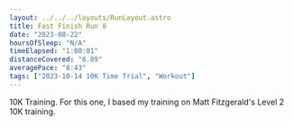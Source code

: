 ```yaml
---
layout: ../../../layouts/RunLayout.astro
title: Fast Finish Run 8
date: "2023-08-22"
hoursOfSleep: "N/A"
timeElapsed: "1:00:01"
distanceCovered: "6.89"
averagePace: "8:43"
tags: ["2023-10-14 10K Time Trial", "Workout"]
---
```


10K Training. For this one, I based my training on Matt Fitzgerald's Level 2 10K training.
